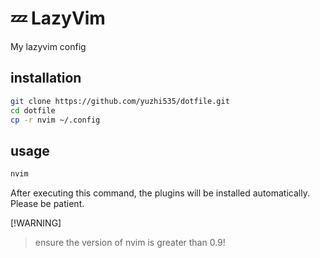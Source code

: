 # 💤 LazyVim

My lazyvim config

## installation

```bash
git clone https://github.com/yuzhi535/dotfile.git
cd dotfile
cp -r nvim ~/.config
```

## usage

```bash
nvim
```

After executing this command, the plugins will be installed automatically.
Please be patient.

[!WARNING]

> ensure the version of nvim is greater than 0.9!
